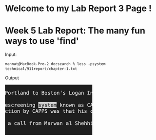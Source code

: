 # **Welcome to my Lab Report 3 Page !**

# Week 5 Lab Report: The many fun ways to use 'find' 

Input:
```
mannat@MacBook-Pro-2 docsearch % less -psystem technical/911report/chapter-1.txt
```
Output

![Image](Lab_Report_3_Photos/less_-p_Ex_1.png)


